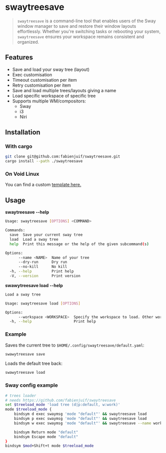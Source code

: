 # swaytreesave

> `swaytreesave` is a command-line tool that enables users of the Sway window manager to save and restore their window layouts effortlessly. Whether you're switching tasks or rebooting your system, `swaytreesave` ensures your workspace remains consistent and organized.

## Features

- Save and load your sway tree (layout)
- Exec customisation
- Timeout customisation per item
- Retry customisation per item
- Save and load multiple trees/layouts giving a name
- Load specific workspace of specific tree
- Supports multiple WM/compositors:
  - Sway
  - i3
  - Niri

## Installation

### With cargo

```bash
git clone git@github.com:fabienjuif/swaytreesave.git
cargo install --path ./swaytreesave
```

### On Void Linux

You can find a custom [template here.](https://github.com/fabienjuif/void-packages/pull/4)

## Usage

**swaytreesave --help**

```bash
Usage: swaytreesave [OPTIONS] <COMMAND>

Commands:
  save  Save your current sway tree
  load  Load a sway tree
  help  Print this message or the help of the given subcommand(s)

Options:
      --name <NAME>  Name of your tree
      --dry-run      Dry run
      --no-kill      No kill
  -h, --help         Print help
  -V, --version      Print version
```

**swawytreesave load --help**

```bash
Load a sway tree

Usage: swaytreesave load [OPTIONS]

Options:
      --workspace <WORKSPACE>  Specify the workspace to load. Other workspaces app will not be killed, and only this workspace apps will be loaded from config file
  -h, --help                   Print help
```

### Example

Saves the current tree to `$HOME/.config/swaytreesave/default.yaml`:

```bash
swawytreesave save
```

Loads the default tree back:

```bash
swawytreesave load
```

### Sway config example

```bash
# trees loader
# needs https://github.com/fabienjuif/swaytreesave
set $treeload_mode 'load tree (d|p:default, w:work)'
mode $treeload_mode {
    bindsym d exec swaymsg 'mode "default"' && swaytreesave load
    bindsym p exec swaymsg 'mode "default"' && swaytreesave load
    bindsym w exec swaymsg 'mode "default"' && swaytreesave --name work load

    bindsym Return mode "default"
    bindsym Escape mode "default"
}
bindsym $mod+Shift+t mode $treeload_mode
```
